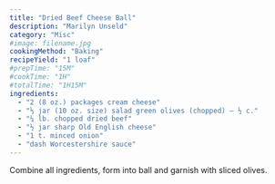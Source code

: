 ```yaml
---
title: "Dried Beef Cheese Ball"
description: "Marilyn Unseld"
category: "Misc"
#image: filename.jpg
cookingMethod: "Baking"
recipeYield: "1 loaf"
#prepTime: "15M"
#cookTime: "1H"
#totalTime: "1H15M"
ingredients:
  - "2 (8 oz.) packages cream cheese"
  - "⅓ jar (10 oz. size) salad green olives (chopped) – ½ c."
  - "¼ lb. chopped dried beef"
  - "½ jar sharp Old English cheese"
  - "1 t. minced onion"
  - "dash Worcestershire sauce"
---
```


Combine all ingredients, form into ball and garnish with sliced olives.
